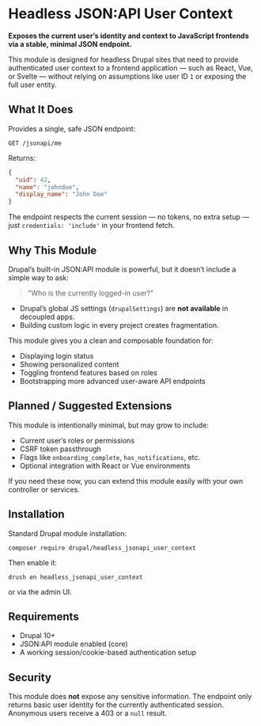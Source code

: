 # Headless JSON:API User Context

**Exposes the current user’s identity and context to JavaScript frontends via a stable, minimal JSON endpoint.**

This module is designed for headless Drupal sites that need to provide authenticated user context to a frontend application — such as React, Vue, or Svelte — without relying on assumptions like user ID `1` or exposing the full user entity.

## What It Does

Provides a single, safe JSON endpoint:

```
GET /jsonapi/me

````

Returns:
```json
{
  "uid": 42,
  "name": "johndoe",
  "display_name": "John Doe"
}
````

The endpoint respects the current session — no tokens, no extra setup — just `credentials: 'include'` in your frontend fetch.

## Why This Module

Drupal’s built-in JSON\:API module is powerful, but it doesn’t include a simple way to ask:

> "Who is the currently logged-in user?"

* Drupal’s global JS settings (`drupalSettings`) are **not available** in decoupled apps.
* Building custom logic in every project creates fragmentation.

This module gives you a clean and composable foundation for:

* Displaying login status
* Showing personalized content
* Toggling frontend features based on roles
* Bootstrapping more advanced user-aware API endpoints

## Planned / Suggested Extensions

This module is intentionally minimal, but may grow to include:

* Current user’s roles or permissions
* CSRF token passthrough
* Flags like `onboarding_complete`, `has_notifications`, etc.
* Optional integration with React or Vue environments

If you need these now, you can extend this module easily with your own controller or services.

## Installation

Standard Drupal module installation:

```
composer require drupal/headless_jsonapi_user_context
```

Then enable it:

```
drush en headless_jsonapi_user_context
```

or via the admin UI.

## Requirements

* Drupal 10+
* JSON\:API module enabled (core)
* A working session/cookie-based authentication setup

## Security

This module does **not** expose any sensitive information. The endpoint only returns basic user identity for the currently authenticated session. Anonymous users receive a 403 or a `null` result.

